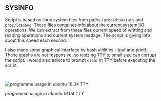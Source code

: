 <h2>SYSINFO</h2>

Script is based on linux system files from paths ```/proc/diskstats``` and ```proc/loadavg```. These files containes info about the current system I/O operations. We can extract from these files current speed of writting and reading operations and current system loadage. The scirpt is giving info about this speed each second.

I also made some graphical interface by bash utitlities - tput and printf. These graphs are not responsive, so resizing TTY to small size can corrupt the script. I would also advice to prompt ```clear``` in TTY before executing the script.

<br>

![programme usage in ubuntu 16.04 TTY](https://preview.ibb.co/cjeWvd/sysinfo.png)

<i>programme usage in ubuntu 16.04 TTY</i>
